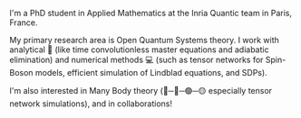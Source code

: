 I'm a PhD student in Applied Mathematics at the Inria Quantic team in Paris, France. 

My primary research area is Open Quantum Systems theory. I work with analytical 📝 (like time convolutionless master equations and adiabatic elimination) and numerical methods 💻 (such as tensor networks for Spin-Boson models, efficient simulation of Lindblad equations, and SDPs).

I'm also interested in Many Body theory (🔵─🔴─🟢─🟡 especially tensor network simulations), and in collaborations!

<!--
**angelariva/angelariva** is a ✨ _special_ ✨ repository because its `README.md` (this file) appears on your GitHub profile.

Here are some ideas to get you started:

- 🔭 I’m currently working on ...
- 🌱 I’m currently learning ...
- 👯 I’m looking to collaborate on ...
- 🤔 I’m looking for help with ...
- 💬 Ask me about ...
- 📫 How to reach me: ...
- 😄 Pronouns: ...
- ⚡ Fun fact: ...
-->
